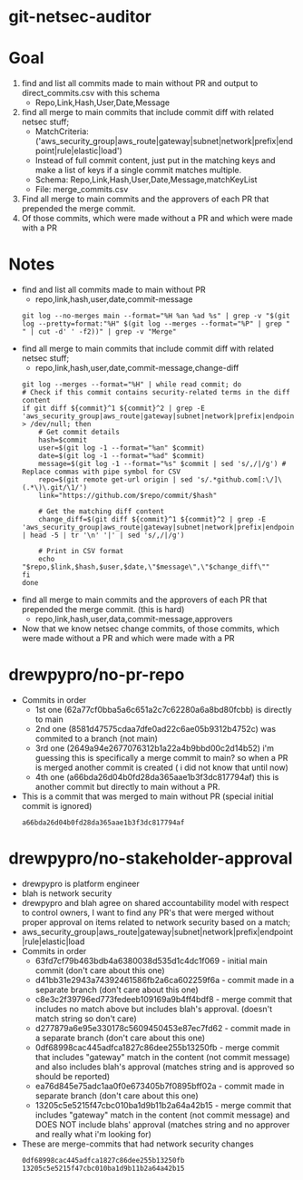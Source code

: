 # git-netsec-auditor

# Goal
1. find and list all commits made to main without PR and output to direct_commits.csv with this schema
    - Repo,Link,Hash,User,Date,Message
2. find all merge to main commits that include commit diff with related netsec stuff;
    - MatchCriteria: ('aws_security_group|aws_route|gateway|subnet|network|prefix|endpoint|rule|elastic|load')
    - Instead of full commit content, just put in the matching keys and make a list of keys if a single commit matches multiple. 
    - Schema: Repo,Link,Hash,User,Date,Message,matchKeyList
    - File: merge_commits.csv
3. Find all merge to main commits and the approvers of each PR that prepended the merge commit.
4. Of those commits, which were made without a PR and which were made with a PR

# Notes
- find and list all commits made to main without PR
    - repo,link,hash,user,date,commit-message
    ```
    git log --no-merges main --format="%H %an %ad %s" | grep -v "$(git log --pretty=format:"%H" $(git log --merges --format="%P" | grep " " | cut -d' ' -f2))" | grep -v "Merge"
    ```
- find all merge to main commits that include commit diff with related netsec stuff; 
    - repo,link,hash,user,date,commit-message,change-diff
    ```
    git log --merges --format="%H" | while read commit; do
    # Check if this commit contains security-related terms in the diff content
    if git diff ${commit}^1 ${commit}^2 | grep -E 'aws_security_group|aws_route|gateway|subnet|network|prefix|endpoint|rule|elastic|load' > /dev/null; then
        # Get commit details
        hash=$commit
        user=$(git log -1 --format="%an" $commit)
        date=$(git log -1 --format="%ad" $commit)
        message=$(git log -1 --format="%s" $commit | sed 's/,/|/g') # Replace commas with pipe symbol for CSV
        repo=$(git remote get-url origin | sed 's/.*github.com[:\/]\(.*\)\.git/\1/')
        link="https://github.com/$repo/commit/$hash"
        
        # Get the matching diff content
        change_diff=$(git diff ${commit}^1 ${commit}^2 | grep -E 'aws_security_group|aws_route|gateway|subnet|network|prefix|endpoint|rule|elastic|load' | head -5 | tr '\n' '|' | sed 's/,/|/g')
        
        # Print in CSV format
        echo "$repo,$link,$hash,$user,$date,\"$message\",\"$change_diff\""
    fi
    done
    ```
- find all merge to main commits and the approvers of each PR that prepended the merge commit. (this is hard) 
    - repo,link,hash,user,data,commit-message,approvers
- Now that we know netsec change commits, of those commits, which were made without a PR and which were made with a PR


# drewpypro/no-pr-repo
- Commits in order
    - 1st one (62a77cf0bba5a6c651a2c7c62280a6a8bd80fcbb) is directly to main 
    - 2nd one (8581d47575cdaa7dfe0ad22c6ae05b9312b4752c) was commited to a branch (not main) 
    - 3rd one (2649a94e2677076312b1a22a4b9bbd00c2d14b52) i'm guessing this is specifically a merge commit to main? so when a PR is merged another commit is created ( i did not know that until now)
    - 4th one (a66bda26d04b0fd28da365aae1b3f3dc817794af) this is another commit but directly to main without a PR. 
- This is a commit that was merged to main without PR (special initial commit is ignored)
    ```
    a66bda26d04b0fd28da365aae1b3f3dc817794af
    ```

# drewpypro/no-stakeholder-approval
- drewpypro is platform engineer
- blah is network security
- drewpypro and blah agree on shared accountability model with respect to control owners, I want to find any PR's that were merged without proper approval on items related to network security based on a match; 
- aws_security_group|aws_route|gateway|subnet|network|prefix|endpoint|rule|elastic|load
- Commits in order
    - 63fd7cf79b463bdb4a6380038d535d1c4dc1f069 - initial main commit (don't care about this one)
    - d41bb31e2943a74392461586fb2a6ca602259f6a - commit made in a separate branch (don't care about this one)
    - c8e3c2f39796ed773fedeeb109169a9b4ff4bdf8 - merge commit that includes no match above but includes blah's approval. (doesn't match string so don't care)
    - d277879a6e95e330178c5609450453e87ec7fd62 - commit made in a separate branch (don't care about this one)
    - 0df68998cac445adfca1827c86dee255b13250fb - merge commit that includes "gateway" match in the content (not commit message) and also includes blah's approval (matches string and is approved so should be reported) 
    - ea76d845e75adc1aa0f0e673405b7f0895bff02a - commit made in separate branch (don't care about this one) 
    - 13205c5e5215f47cbc010ba1d9b11b2a64a42b15 - merge commit that includes "gateway" match in the content (not commit message) and DOES NOT include blahs' approval (matches string and no approver and really what i'm looking for)
- These are merge-commits that had network security changes
    ```
    0df68998cac445adfca1827c86dee255b13250fb
    13205c5e5215f47cbc010ba1d9b11b2a64a42b15
    ```



